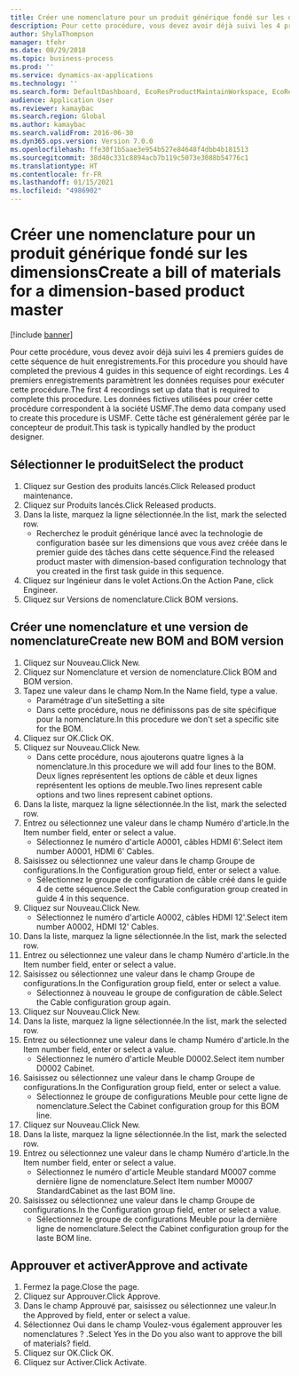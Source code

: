 ```yaml
---
title: Créer une nomenclature pour un produit générique fondé sur les dimensions
description: Pour cette procédure, vous devez avoir déjà suivi les 4 premiers guides de cette séquence de huit enregistrements.
author: ShylaThompson
manager: tfehr
ms.date: 08/29/2018
ms.topic: business-process
ms.prod: ''
ms.service: dynamics-ax-applications
ms.technology: ''
ms.search.form: DefaultDashboard, EcoResProductMaintainWorkspace, EcoResProductOpenCasesFormPart, EcoResProductDetailsExtended, BOMConsistOf, BOMTable, InventItemIdLookupSimple, HcmWorkerLookUp
audience: Application User
ms.reviewer: kamaybac
ms.search.region: Global
ms.author: kamaybac
ms.search.validFrom: 2016-06-30
ms.dyn365.ops.version: Version 7.0.0
ms.openlocfilehash: ffe30f1b5aae3e954b527e84648f4dbb4b181513
ms.sourcegitcommit: 38d40c331c8894acb7b119c5073e3088b54776c1
ms.translationtype: HT
ms.contentlocale: fr-FR
ms.lasthandoff: 01/15/2021
ms.locfileid: "4986902"
---
```

# <a name="create-a-bill-of-materials-for-a-dimension-based-product-master"></a><span data-ttu-id="d5238-103">Créer une nomenclature pour un produit générique fondé sur les dimensions</span><span class="sxs-lookup"><span data-stu-id="d5238-103">Create a bill of materials for a dimension-based product master</span></span>

[!include [banner](../../includes/banner.md)]

<span data-ttu-id="d5238-104">Pour cette procédure, vous devez avoir déjà suivi les 4 premiers guides de cette séquence de huit enregistrements.</span><span class="sxs-lookup"><span data-stu-id="d5238-104">For this procedure you should have completed the previous 4 guides in this sequence of eight recordings.</span></span> <span data-ttu-id="d5238-105">Les 4 premiers enregistrements paramètrent les données requises pour exécuter cette procédure.</span><span class="sxs-lookup"><span data-stu-id="d5238-105">The first 4 recordings set up data that is required to complete this procedure.</span></span> <span data-ttu-id="d5238-106">Les données fictives utilisées pour créer cette procédure correspondent à la société USMF.</span><span class="sxs-lookup"><span data-stu-id="d5238-106">The demo data company used to create this procedure is USMF.</span></span> <span data-ttu-id="d5238-107">Cette tâche est généralement gérée par le concepteur de produit.</span><span class="sxs-lookup"><span data-stu-id="d5238-107">This task is typically handled by the product designer.</span></span>


## <a name="select-the-product"></a><span data-ttu-id="d5238-108">Sélectionner le produit</span><span class="sxs-lookup"><span data-stu-id="d5238-108">Select the product</span></span>
1. <span data-ttu-id="d5238-109">Cliquez sur Gestion des produits lancés.</span><span class="sxs-lookup"><span data-stu-id="d5238-109">Click Released product maintenance.</span></span>
2. <span data-ttu-id="d5238-110">Cliquez sur Produits lancés.</span><span class="sxs-lookup"><span data-stu-id="d5238-110">Click Released products.</span></span>
3. <span data-ttu-id="d5238-111">Dans la liste, marquez la ligne sélectionnée.</span><span class="sxs-lookup"><span data-stu-id="d5238-111">In the list, mark the selected row.</span></span>
    * <span data-ttu-id="d5238-112">Recherchez le produit générique lancé avec la technologie de configuration basée sur les dimensions que vous avez créée dans le premier guide des tâches dans cette séquence.</span><span class="sxs-lookup"><span data-stu-id="d5238-112">Find the released product master with dimension-based configuration technology that you created in the first task guide in this sequence.</span></span>  
4. <span data-ttu-id="d5238-113">Cliquez sur Ingénieur dans le volet Actions.</span><span class="sxs-lookup"><span data-stu-id="d5238-113">On the Action Pane, click Engineer.</span></span>
5. <span data-ttu-id="d5238-114">Cliquez sur Versions de nomenclature.</span><span class="sxs-lookup"><span data-stu-id="d5238-114">Click BOM versions.</span></span>

## <a name="create-new-bom-and-bom-version"></a><span data-ttu-id="d5238-115">Créer une nomenclature et une version de nomenclature</span><span class="sxs-lookup"><span data-stu-id="d5238-115">Create new BOM and BOM version</span></span>
1. <span data-ttu-id="d5238-116">Cliquez sur Nouveau.</span><span class="sxs-lookup"><span data-stu-id="d5238-116">Click New.</span></span>
2. <span data-ttu-id="d5238-117">Cliquez sur Nomenclature et version de nomenclature.</span><span class="sxs-lookup"><span data-stu-id="d5238-117">Click BOM and BOM version.</span></span>
3. <span data-ttu-id="d5238-118">Tapez une valeur dans le champ Nom.</span><span class="sxs-lookup"><span data-stu-id="d5238-118">In the Name field, type a value.</span></span>
    * <span data-ttu-id="d5238-119">Paramétrage d'un site</span><span class="sxs-lookup"><span data-stu-id="d5238-119">Setting a site</span></span>  
    * <span data-ttu-id="d5238-120">Dans cette procédure, nous ne définissons pas de site spécifique pour la nomenclature.</span><span class="sxs-lookup"><span data-stu-id="d5238-120">In this procedure we don't set a specific site for the BOM.</span></span>  
4. <span data-ttu-id="d5238-121">Cliquez sur OK.</span><span class="sxs-lookup"><span data-stu-id="d5238-121">Click OK.</span></span>
5. <span data-ttu-id="d5238-122">Cliquez sur Nouveau.</span><span class="sxs-lookup"><span data-stu-id="d5238-122">Click New.</span></span>
    * <span data-ttu-id="d5238-123">Dans cette procédure, nous ajouterons quatre lignes à la nomenclature.</span><span class="sxs-lookup"><span data-stu-id="d5238-123">In this procedure we will add four lines to the BOM.</span></span> <span data-ttu-id="d5238-124">Deux lignes représentent les options de câble et deux lignes représentent les options de meuble.</span><span class="sxs-lookup"><span data-stu-id="d5238-124">Two lines represent cable options and two lines represent cabinet options.</span></span>  
6. <span data-ttu-id="d5238-125">Dans la liste, marquez la ligne sélectionnée.</span><span class="sxs-lookup"><span data-stu-id="d5238-125">In the list, mark the selected row.</span></span>
7. <span data-ttu-id="d5238-126">Entrez ou sélectionnez une valeur dans le champ Numéro d'article.</span><span class="sxs-lookup"><span data-stu-id="d5238-126">In the Item number field, enter or select a value.</span></span>
    * <span data-ttu-id="d5238-127">Sélectionnez le numéro d'article A0001, câbles HDMI 6'.</span><span class="sxs-lookup"><span data-stu-id="d5238-127">Select item number A0001, HDMI 6' Cables.</span></span>  
8. <span data-ttu-id="d5238-128">Saisissez ou sélectionnez une valeur dans le champ Groupe de configurations.</span><span class="sxs-lookup"><span data-stu-id="d5238-128">In the Configuration group field, enter or select a value.</span></span>
    * <span data-ttu-id="d5238-129">Sélectionnez le groupe de configuration de câble créé dans le guide 4 de cette séquence.</span><span class="sxs-lookup"><span data-stu-id="d5238-129">Select the Cable configuration group created in guide 4 in this sequence.</span></span>  
9. <span data-ttu-id="d5238-130">Cliquez sur Nouveau.</span><span class="sxs-lookup"><span data-stu-id="d5238-130">Click New.</span></span>
    * <span data-ttu-id="d5238-131">Sélectionnez le numéro d'article A0002, câbles HDMI 12'.</span><span class="sxs-lookup"><span data-stu-id="d5238-131">Select item number A0002, HDMI 12' Cables.</span></span>  
10. <span data-ttu-id="d5238-132">Dans la liste, marquez la ligne sélectionnée.</span><span class="sxs-lookup"><span data-stu-id="d5238-132">In the list, mark the selected row.</span></span>
11. <span data-ttu-id="d5238-133">Entrez ou sélectionnez une valeur dans le champ Numéro d'article.</span><span class="sxs-lookup"><span data-stu-id="d5238-133">In the Item number field, enter or select a value.</span></span>
12. <span data-ttu-id="d5238-134">Saisissez ou sélectionnez une valeur dans le champ Groupe de configurations.</span><span class="sxs-lookup"><span data-stu-id="d5238-134">In the Configuration group field, enter or select a value.</span></span>
    * <span data-ttu-id="d5238-135">Sélectionnez à nouveau le groupe de configuration de câble.</span><span class="sxs-lookup"><span data-stu-id="d5238-135">Select the Cable configuration group again.</span></span>  
13. <span data-ttu-id="d5238-136">Cliquez sur Nouveau.</span><span class="sxs-lookup"><span data-stu-id="d5238-136">Click New.</span></span>
14. <span data-ttu-id="d5238-137">Dans la liste, marquez la ligne sélectionnée.</span><span class="sxs-lookup"><span data-stu-id="d5238-137">In the list, mark the selected row.</span></span>
15. <span data-ttu-id="d5238-138">Entrez ou sélectionnez une valeur dans le champ Numéro d'article.</span><span class="sxs-lookup"><span data-stu-id="d5238-138">In the Item number field, enter or select a value.</span></span>
    * <span data-ttu-id="d5238-139">Sélectionnez le numéro d'article Meuble D0002.</span><span class="sxs-lookup"><span data-stu-id="d5238-139">Select item number D0002 Cabinet.</span></span>  
16. <span data-ttu-id="d5238-140">Saisissez ou sélectionnez une valeur dans le champ Groupe de configurations.</span><span class="sxs-lookup"><span data-stu-id="d5238-140">In the Configuration group field, enter or select a value.</span></span>
    * <span data-ttu-id="d5238-141">Sélectionnez le groupe de configurations Meuble pour cette ligne de nomenclature.</span><span class="sxs-lookup"><span data-stu-id="d5238-141">Select the Cabinet configuration group for this BOM line.</span></span>  
17. <span data-ttu-id="d5238-142">Cliquez sur Nouveau.</span><span class="sxs-lookup"><span data-stu-id="d5238-142">Click New.</span></span>
18. <span data-ttu-id="d5238-143">Dans la liste, marquez la ligne sélectionnée.</span><span class="sxs-lookup"><span data-stu-id="d5238-143">In the list, mark the selected row.</span></span>
19. <span data-ttu-id="d5238-144">Entrez ou sélectionnez une valeur dans le champ Numéro d'article.</span><span class="sxs-lookup"><span data-stu-id="d5238-144">In the Item number field, enter or select a value.</span></span>
    * <span data-ttu-id="d5238-145">Sélectionnez le numéro d'article Meuble standard M0007 comme dernière ligne de nomenclature.</span><span class="sxs-lookup"><span data-stu-id="d5238-145">Select Item number M0007 StandardCabinet as the last BOM line.</span></span>  
20. <span data-ttu-id="d5238-146">Saisissez ou sélectionnez une valeur dans le champ Groupe de configurations.</span><span class="sxs-lookup"><span data-stu-id="d5238-146">In the Configuration group field, enter or select a value.</span></span>
    * <span data-ttu-id="d5238-147">Sélectionnez le groupe de configurations Meuble pour la dernière ligne de nomenclature.</span><span class="sxs-lookup"><span data-stu-id="d5238-147">Select the Cabinet configuration group for the laste BOM line.</span></span>  

## <a name="approve-and-activate"></a><span data-ttu-id="d5238-148">Approuver et activer</span><span class="sxs-lookup"><span data-stu-id="d5238-148">Approve and activate</span></span>
1. <span data-ttu-id="d5238-149">Fermez la page.</span><span class="sxs-lookup"><span data-stu-id="d5238-149">Close the page.</span></span>
2. <span data-ttu-id="d5238-150">Cliquez sur Approuver.</span><span class="sxs-lookup"><span data-stu-id="d5238-150">Click Approve.</span></span>
3. <span data-ttu-id="d5238-151">Dans le champ Approuvé par, saisissez ou sélectionnez une valeur.</span><span class="sxs-lookup"><span data-stu-id="d5238-151">In the Approved by field, enter or select a value.</span></span>
4. <span data-ttu-id="d5238-152">Sélectionnez Oui dans le champ Voulez-vous également approuver les nomenclatures ? .</span><span class="sxs-lookup"><span data-stu-id="d5238-152">Select Yes in the Do you also want to approve the bill of materials? field.</span></span>
5. <span data-ttu-id="d5238-153">Cliquez sur OK.</span><span class="sxs-lookup"><span data-stu-id="d5238-153">Click OK.</span></span>
6. <span data-ttu-id="d5238-154">Cliquez sur Activer.</span><span class="sxs-lookup"><span data-stu-id="d5238-154">Click Activate.</span></span>

